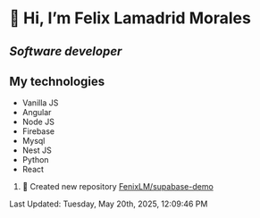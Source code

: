 #  👋 Hi, I’m Felix Lamadrid Morales
## _Software developer_

## My technologies
- Vanilla JS
- Angular
- Node JS
- Firebase
- Mysql
- Nest JS
- Python
- React

<!--RECENT_ACTIVITY:start-->
1. 📔 Created new repository [FenixLM/supabase-demo](https://github.com/FenixLM/supabase-demo)<br>
<!--RECENT_ACTIVITY:end-->
<!--RECENT_ACTIVITY:last_update-->
Last Updated: Tuesday, May 20th, 2025, 12:09:46 PM
<!--RECENT_ACTIVITY:last_update_end-->
